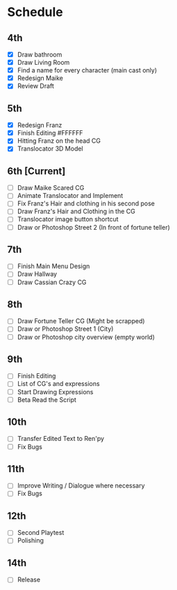 # Schedule

## 4th

- [x] Draw bathroom
- [x] Draw Living Room
- [x] Find a name for every character (main cast only)
- [x] Redesign Maike
- [x] Review Draft

## 5th

- [x] Redesign Franz
- [x] Finish Editing #FFFFFF
- [x] Hitting Franz on the head CG
- [x] Translocator 3D Model

## 6th [Current]

- [ ] Draw Maike Scared CG
- [ ] Animate Translocator and Implement
- [ ] Fix Franz's Hair and clothing in his second pose
- [ ] Draw Franz's Hair and Clothing in the CG
- [ ] Translocator image button shortcut
- [ ] Draw or Photoshop Street 2 (In front of fortune teller)

## 7th

- [ ] Finish Main Menu Design
- [ ] Draw Hallway
- [ ] Draw Cassian Crazy CG

## 8th

- [ ] Draw Fortune Teller CG (Might be scrapped)
- [ ] Draw or Photoshop Street 1 (City)
- [ ] Draw or Photoshop city overview (empty world)

## 9th

- [ ] Finish Editing
- [ ] List of CG's and expressions
- [ ] Start Drawing Expressions
- [ ] Beta Read the Script

## 10th

- [ ] Transfer Edited Text to Ren'py
- [ ] Fix Bugs

## 11th

- [ ] Improve Writing / Dialogue where necessary
- [ ] Fix Bugs

## 12th

- [ ] Second Playtest
- [ ] Polishing

## 14th

- [ ] Release
